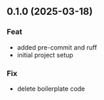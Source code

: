 ## 0.1.0 (2025-03-18)

### Feat

- added pre-commit and ruff
- initial project setup

### Fix

- delete boilerplate code
